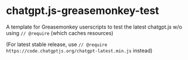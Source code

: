 # chatgpt.js-greasemonkey-test

A template for Greasemonkey userscripts to test the latest chatgpt.js w/o using `// @require` (which caches resources)

(For latest stable release, use `// @require https://code.chatgptjs.org/chatgpt-latest.min.js` instead)
